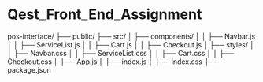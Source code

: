 # Qest_Front_End_Assignment
pos-interface/
├── public/
├── src/
│   ├── components/
│   │   ├── Navbar.js
│   │   ├── ServiceList.js
│   │   ├── Cart.js
│   │   ├── Checkout.js
│   ├── styles/
│   │   ├── Navbar.css
│   │   ├── ServiceList.css
│   │   ├── Cart.css
│   │   ├── Checkout.css
│   ├── App.js
│   ├── index.js
│   ├── index.css
├── package.json
